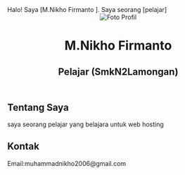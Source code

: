 <!DOCTYPE html>
<html lang="en">
<head>
    
</head> Halo! Saya [M.Nikho Firmanto ]. Saya seorang [pelajar]
    <meta charset="UTF-8">
    <meta name="viewport" content="width=device-width, initial-scale=1.0">
       
</head>
<body>
    <header>
        <img src="link_https://images.app.goo.gl/5yYwXvLYzHbG9dDE7" alt="Foto Profil">
        <h1>M.Nikho Firmanto</h1>
        <h2>Pelajar (SmkN2Lamongan)</h2>
    </header>
    <section>
        <h2>Tentang Saya</h2>
        <p> saya seorang pelajar yang belajara untuk web hosting
        </p>
    </section>
    <section>
        <h2>Kontak</h2>
        <p>Email:muhammadnikho2006@gmail.com</p>
        <p></p>
    </section>
</body>
</html>
